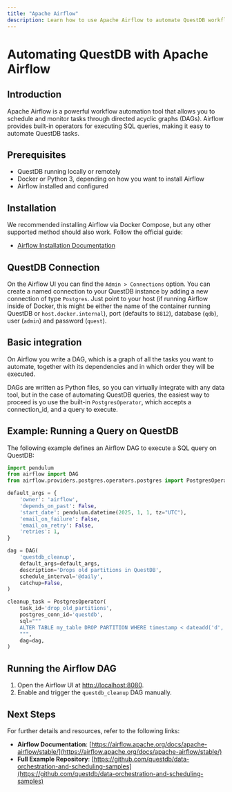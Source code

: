 ```yaml
---
title: "Apache Airflow"
description: Learn how to use Apache Airflow to automate QuestDB workflows.
---
```


# Automating QuestDB with Apache Airflow

## Introduction

Apache Airflow is a powerful workflow automation tool that allows you to schedule and monitor tasks through directed acyclic graphs (DAGs). Airflow provides built-in operators for executing SQL queries, making it easy to automate QuestDB tasks.


## Prerequisites

- QuestDB running locally or remotely
- Docker or Python 3, depending on how you want to install Airflow
- Airflow installed and configured


## Installation

We recommended installing Airflow via Docker Compose, but any other supported method should also work. Follow the official guide:

- [Airflow Installation Documentation](https://airflow.apache.org/docs/apache-airflow/stable/howto/docker-compose/index.html)

## QuestDB Connection

On the Airflow UI you can find the `Admin > Connections` option. You can create
a named connection to your QuestDB instance by adding a new connection of type
`Postgres`. Just point to your host (if running Airflow inside of Docker, this
might be either the name of the container running QuestDB or `host.docker.internal`), port (defaults to `8812`), database (`qdb`), user (`admin`) and
password (`quest`).

## Basic integration

On Airflow you write a DAG, which is a graph of all the tasks you want to
automate, together with its dependencies and in which order they will be executed.

DAGs are written as Python files, so you can virtually integrate with any data tool, but in the case of automating QuestDB queries, the easiest way to proceed
is yo use the built-in `PostgresOperator`, which accepts a connection_id, and
a query to execute.

## Example: Running a Query on QuestDB

The following example defines an Airflow DAG to execute a SQL query on QuestDB:

```python
import pendulum
from airflow import DAG
from airflow.providers.postgres.operators.postgres import PostgresOperator

default_args = {
    'owner': 'airflow',
    'depends_on_past': False,
    'start_date': pendulum.datetime(2025, 1, 1, tz="UTC"),
    'email_on_failure': False,
    'email_on_retry': False,
    'retries': 1,
}

dag = DAG(
    'questdb_cleanup',
    default_args=default_args,
    description='Drops old partitions in QuestDB',
    schedule_interval='@daily',
    catchup=False,
)

cleanup_task = PostgresOperator(
    task_id='drop_old_partitions',
    postgres_conn_id='questdb',
    sql="""
    ALTER TABLE my_table DROP PARTITION WHERE timestamp < dateadd('d', -30, now());
    """,
    dag=dag,
)
```

## Running the Airflow DAG

1. Open the Airflow UI at [http://localhost:8080](http://localhost:8080).
2. Enable and trigger the `questdb_cleanup` DAG manually.


## Next Steps

For further details and resources, refer to the following links:

- **Airflow Documentation**: [https://airflow.apache.org/docs/apache-airflow/stable/](https://airflow.apache.org/docs/apache-airflow/stable/)
- **Full Example Repository**: [https://github.com/questdb/data-orchestration-and-scheduling-samples](https://github.com/questdb/data-orchestration-and-scheduling-samples)






